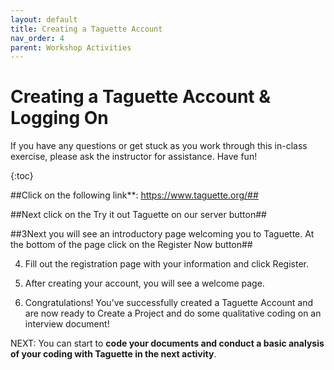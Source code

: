 ```yaml
---
layout: default
title: Creating a Taguette Account
nav_order: 4
parent: Workshop Activities
---
```

# Creating a Taguette Account & Logging On

If you have any questions or get stuck as you work through this in-class exercise, please ask the instructor for assistance.  Have fun!

{:toc}

##Click on the following link**: https://www.taguette.org/##

##Next click on the Try it out Taguette on our server button##

##3Next you will see an introductory page welcoming you to Taguette. At the bottom of the page click on the Register Now button##

4. Fill out the registration page with your information and click Register.

5. After creating your account, you will see a welcome page. 

6. Congratulations! You’ve successfully created a Taguette Account and are now ready to Create a Project and do some qualitative coding on an interview document!

NEXT: You can start to **code your documents and conduct a basic analysis of your coding with Taguette in the next activity**.
